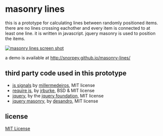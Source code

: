 masonry lines
===

this is a prototype for calculating lines between randomly positioned items. there are no lines crossing eachother and every item is connected to at least one line. it is written in javascript. jquery masonry is used to position the items.

[![masonry lines screen shot](http://dl.dropboxusercontent.com/u/1098704/Screenshots/github-masonry-lines.png)](http://snorpey.github.io/masonry-lines)

a demo is available at http://snorpey.github.io/masonry-lines/

third party code used in this prototype
---
* [js signals](http://millermedeiros.github.io/js-signals/) by [millermedeiros](https://github.com/millermedeiros), MIT license
* [require js](http://requirejs.org/), by [jrburke](jrburke), BSD & MIT license
* [jquery](http://jquery.com), by the [jquery foundation](https://jquery.org/team/), MIT license
* [jquery masonry](http://masonry.desandro.com/index.html), by [desandro](https://github.com/desandro/), MIT license

license
---
[MIT License](http://www.opensource.org/licenses/mit-license.php)